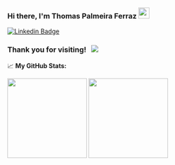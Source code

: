 ### Hi there, I'm Thomas Palmeira Ferraz <img src="https://media.giphy.com/media/hvRJCLFzcasrR4ia7z/giphy.gif" width="25px">

[![Linkedin Badge](https://img.shields.io/badge/-LinkedIn-0e76a8?style=flat-square&logo=Linkedin&logoColor=white)](https://www.linkedin.com/in/thomasferraz/)

### Thank you for visiting! &nbsp; ![](https://visitor-badge.glitch.me/badge?page_id=thomas-ferraz.thomas-ferraz)



📈 **My GitHub Stats:**

<p>
  <img height="180em" src="https://github-readme-stats.vercel.app/api?username=thomas-ferraz&show_icons=true&hide_border=true&&count_private=true&include_all_commits=true" />
  <img height="180em" src="https://github-readme-stats.vercel.app/api/top-langs/?username=thomas-ferraz&show_icons=true&hide_border=true&layout=compact&langs_count=8"/>
</p>
